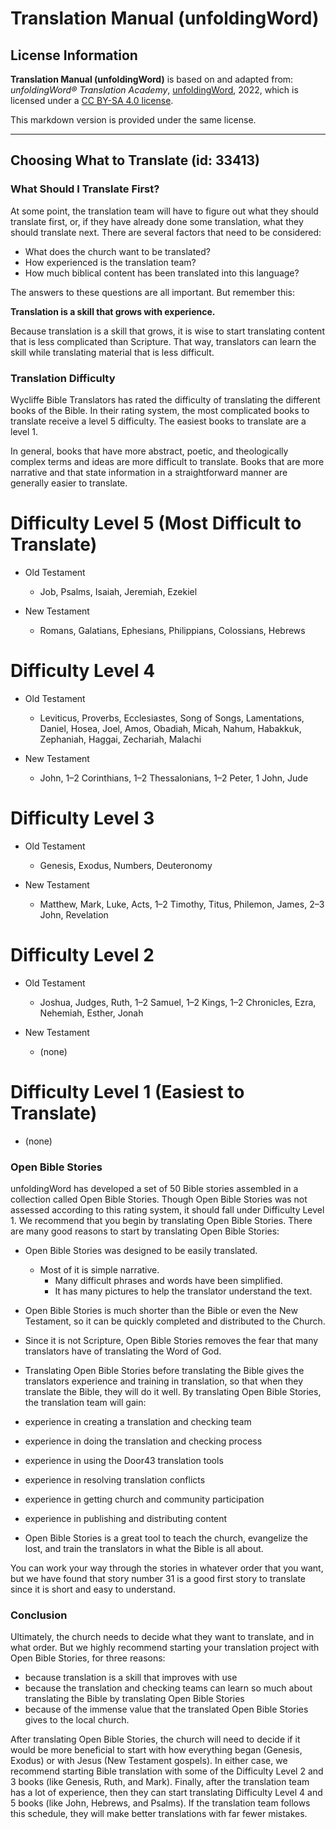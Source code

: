 # Translation Manual (unfoldingWord)

## License Information

**Translation Manual (unfoldingWord)** is based on and adapted from: _unfoldingWord® Translation Academy_, [unfoldingWord](https://unfoldingword.org/utw), 2022, which is licensed under a [CC BY-SA 4.0 license](https://creativecommons.org/licenses/by-sa/4.0/legalcode.en).

This markdown version is provided under the same license.



--------------------------------

## Choosing What to Translate (id: 33413)

### What Should I Translate First?

At some point, the translation team will have to figure out what they should translate first, or, if they have already done some translation, what they should translate next. There are several factors that need to be considered:

* What does the church want to be translated?
* How experienced is the translation team?
* How much biblical content has been translated into this language?

The answers to these questions are all important. But remember this:

**Translation is a skill that grows with experience.**

Because translation is a skill that grows, it is wise to start translating content that is less complicated than Scripture. That way, translators can learn the skill while translating material that is less difficult.

### Translation Difficulty

Wycliffe Bible Translators has rated the difficulty of translating the different books of the Bible. In their rating system, the most complicated books to translate receive a level 5 difficulty. The easiest books to translate are a level 1\.

In general, books that have more abstract, poetic, and theologically complex terms and ideas are more difficult to translate. Books that are more narrative and that state information in a straightforward manner are generally easier to translate.

Difficulty Level 5 (Most Difficult to Translate)
================================================

* Old Testament

    + Job, Psalms, Isaiah, Jeremiah, Ezekiel
* New Testament

    + Romans, Galatians, Ephesians, Philippians, Colossians, Hebrews

Difficulty Level 4
==================

* Old Testament

    + Leviticus, Proverbs, Ecclesiastes, Song of Songs, Lamentations, Daniel, Hosea, Joel, Amos, Obadiah, Micah, Nahum, Habakkuk, Zephaniah, Haggai, Zechariah, Malachi
* New Testament

    + John, 1–2 Corinthians, 1–2 Thessalonians, 1–2 Peter, 1 John, Jude

Difficulty Level 3
==================

* Old Testament

    + Genesis, Exodus, Numbers, Deuteronomy
* New Testament

    + Matthew, Mark, Luke, Acts, 1–2 Timothy, Titus, Philemon, James, 2–3 John, Revelation

Difficulty Level 2
==================

* Old Testament

    + Joshua, Judges, Ruth, 1–2 Samuel, 1–2 Kings, 1–2 Chronicles, Ezra, Nehemiah, Esther, Jonah
* New Testament

    + (none)

Difficulty Level 1 (Easiest to Translate)
=========================================

* (none)

### Open Bible Stories

unfoldingWord has developed a set of 50 Bible stories assembled in a collection called Open Bible Stories. Though Open Bible Stories was not assessed according to this rating system, it should fall under Difficulty Level 1\. We recommend that you begin by translating Open Bible Stories. There are many good reasons to start by translating Open Bible Stories:

* Open Bible Stories was designed to be easily translated.

    + Most of it is simple narrative.
        + Many difficult phrases and words have been simplified.
        + It has many pictures to help the translator understand the text.
* Open Bible Stories is much shorter than the Bible or even the New Testament, so it can be quickly completed and distributed to the Church.
* Since it is not Scripture, Open Bible Stories removes the fear that many translators have of translating the Word of God.
* Translating Open Bible Stories before translating the Bible gives the translators experience and training in translation, so that when they translate the Bible, they will do it well. By translating Open Bible Stories, the translation team will gain:

* experience in creating a translation and checking team
* experience in doing the translation and checking process
* experience in using the Door43 translation tools
* experience in resolving translation conflicts
* experience in getting church and community participation
* experience in publishing and distributing content

* Open Bible Stories is a great tool to teach the church, evangelize the lost, and train the translators in what the Bible is all about.

You can work your way through the stories in whatever order that you want, but we have found that story number 31 is a good first story to translate since it is short and easy to understand.

### Conclusion

Ultimately, the church needs to decide what they want to translate, and in what order. But we highly recommend starting your translation project with Open Bible Stories, for three reasons:

* because translation is a skill that improves with use
* because the translation and checking teams can learn so much about translating the Bible by translating Open Bible Stories
* because of the immense value that the translated Open Bible Stories gives to the local church.

After translating Open Bible Stories, the church will need to decide if it would be more beneficial to start with how everything began (Genesis, Exodus) or with Jesus (New Testament gospels). In either case, we recommend starting Bible translation with some of the Difficulty Level 2 and 3 books (like Genesis, Ruth, and Mark). Finally, after the translation team has a lot of experience, then they can start translating Difficulty Level 4 and 5 books (like John, Hebrews, and Psalms). If the translation team follows this schedule, they will make better translations with far fewer mistakes.



